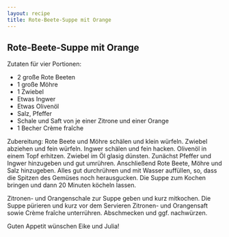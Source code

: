 ```yaml
---
layout: recipe
title: Rote-Beete-Suppe mit Orange
---
```

## Rote-Beete-Suppe mit Orange

Zutaten für vier Portionen:
- 2 große Rote Beeten
- 1 große Möhre
- 1 Zwiebel
- Etwas Ingwer
- Etwas Olivenöl
- Salz, Pfeffer
- Schale und Saft von je einer Zitrone und einer Orange
- 1 Becher Crème fraîche

Zubereitung:
Rote Beete und Möhre schälen und klein würfeln. Zwiebel abziehen und fein würfeln. Ingwer schälen und fein hacken. Olivenöl in 
einem Topf erhitzen. Zwiebel im Öl glasig dünsten. Zunächst Pfeffer und Ingwer hinzugeben und gut umrühren. Anschließend Rote 
Beete, Möhre und Salz hinzugeben. Alles gut durchrühren und mit Wasser auffüllen, so, dass die Spitzen des Gemüses noch 
herausgucken. Die Suppe zum Kochen bringen und dann 20 Minuten köcheln lassen.

Zitronen- und Orangenschale zur Suppe geben und kurz mitkochen. Die Suppe pürieren und kurz vor dem Servieren Zitronen- und 
Orangensaft sowie Crème fraîche unterrühren. Abschmecken und ggf. nachwürzen.

Guten Appetit wünschen Eike und Julia!

